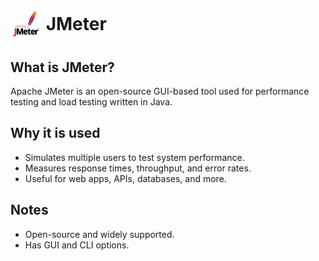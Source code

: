 <h1>
  <img src="../imgs/JMeter.png" alt="JMeter Logo" width="50" style="vertical-align:middle">
  JMeter
</h1>

## What is JMeter?
Apache JMeter is an open-source GUI-based tool used for performance testing and load testing written in Java.

## Why it is used
- Simulates multiple users to test system performance.
- Measures response times, throughput, and error rates.
- Useful for web apps, APIs, databases, and more.



## Notes
- Open-source and widely supported.
- Has GUI and CLI options.

